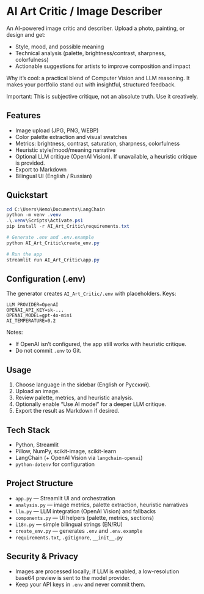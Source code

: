 # AI Art Critic / Image Describer

An AI-powered image critic and describer. Upload a photo, painting, or design and get:
- Style, mood, and possible meaning
- Technical analysis (palette, brightness/contrast, sharpness, colorfulness)
- Actionable suggestions for artists to improve composition and impact

Why it’s cool: a practical blend of Computer Vision and LLM reasoning. It makes your portfolio stand out with insightful, structured feedback.

Important: This is subjective critique, not an absolute truth. Use it creatively.

## Features
- Image upload (JPG, PNG, WEBP)
- Color palette extraction and visual swatches
- Metrics: brightness, contrast, saturation, sharpness, colorfulness
- Heuristic style/mood/meaning narrative
- Optional LLM critique (OpenAI Vision). If unavailable, a heuristic critique is provided.
- Export to Markdown
- Bilingual UI (English / Russian)

## Quickstart
```powershell
cd C:\Users\Nemo\Documents\LangChain
python -m venv .venv
.\.venv\Scripts\Activate.ps1
pip install -r AI_Art_Critic\requirements.txt

# Generate .env and .env.example
python AI_Art_Critic\create_env.py

# Run the app
streamlit run AI_Art_Critic\app.py
```

## Configuration (.env)
The generator creates `AI_Art_Critic/.env` with placeholders. Keys:
```dotenv
LLM_PROVIDER=OpenAI
OPENAI_API_KEY=sk-...
OPENAI_MODEL=gpt-4o-mini
AI_TEMPERATURE=0.2
```
Notes:
- If OpenAI isn’t configured, the app still works with heuristic critique.
- Do not commit `.env` to Git.

## Usage
1. Choose language in the sidebar (English or Русский).
2. Upload an image.
3. Review palette, metrics, and heuristic analysis.
4. Optionally enable “Use AI model” for a deeper LLM critique.
5. Export the result as Markdown if desired.

## Tech Stack
- Python, Streamlit
- Pillow, NumPy, scikit-image, scikit-learn
- LangChain (+ OpenAI Vision via `langchain-openai`)
- `python-dotenv` for configuration

## Project Structure
- `app.py` — Streamlit UI and orchestration
- `analysis.py` — image metrics, palette extraction, heuristic narratives
- `llm.py` — LLM integration (OpenAI Vision) and fallbacks
- `components.py` — UI helpers (palette, metrics, sections)
- `i18n.py` — simple bilingual strings (EN/RU)
- `create_env.py` — generates `.env` and `.env.example`
- `requirements.txt`, `.gitignore`, `__init__.py`

## Security & Privacy
- Images are processed locally; if LLM is enabled, a low-resolution base64 preview is sent to the model provider.
- Keep your API keys in `.env` and never commit them.



